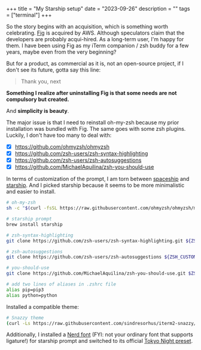 +++
title = "My Starship setup"
date = "2023-09-26"
description = ""
tags = ["terminal"]
+++

So the story begins with an acquisition, which is something worth celebrating. [Fig](https://fig.io/) is acquired by AWS. Although speculators claim that the developers are probably acqui-hired. As a long-term user, I'm happy for them. I have been using Fig as my iTerm companion / zsh buddy for a few years, maybe even from the very beginning?

But for a product, as commercial as it is, not an open-source project, if I don't see its future, gotta say this line:

> Thank you, next

**Something I realize after uninstalling Fig is that some needs are not compulsory but created.**

And **simplicity is beauty**.

The major issue is that I need to reinstall oh-my-zsh because my prior installation was bundled with Fig. The same goes with some zsh plugins. Luckily, I don't have too many to deal with:

- [x] <https://github.com/ohmyzsh/ohmyzsh>
- [x] <https://github.com/zsh-users/zsh-syntax-highlighting>
- [x] <https://github.com/zsh-users/zsh-autosuggestions>
- [x] <https://github.com/MichaelAquilina/zsh-you-should-use>

In terms of customization of the prompt, I am torn between [spaceship](https://spaceship-prompt.sh/getting-started/) and [starship](https://github.com/starship/starship). And I picked starship because it seems to be more minimalistic and easier to install.

```bash
# oh-my-zsh
sh -c "$(curl -fsSL https://raw.githubusercontent.com/ohmyzsh/ohmyzsh/master/tools/install.sh)"

# starship prompt
brew install starship

# zsh-syntax-highlighting
git clone https://github.com/zsh-users/zsh-syntax-highlighting.git ${ZSH_CUSTOM:-~/.oh-my-zsh/custom}/plugins/zsh-syntax-highlighting

# zsh-autosuggestions
git clone https://github.com/zsh-users/zsh-autosuggestions ${ZSH_CUSTOM:-~/.oh-my-zsh/custom}/plugins/zsh-autosuggestions

# you-should-use
git clone https://github.com/MichaelAquilina/zsh-you-should-use.git $ZSH_CUSTOM/plugins/you-should-use

# add two lines of aliases in .zshrc file
alias pip=pip3
alias python=python
```

Installed a compatible theme:

```bash
# Snazzy theme
(curl -Ls https://raw.githubusercontent.com/sindresorhus/iterm2-snazzy/main/Snazzy.itermcolors > /tmp/Snazzy.itermcolors && open /tmp/Snazzy.itermcolors)
```

Additionally, I installed a [Nerd font](https://www.nerdfonts.com/) (FYI: not your ordinary font that supports ligature!) for starship prompt and switched to its official [Tokyo Night preset](https://starship.rs/presets/tokyo-night.html).
